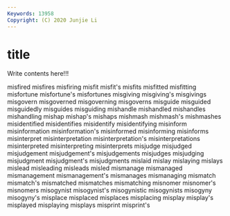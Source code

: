 ```yaml
---
Keywords: 13958
Copyright: (C) 2020 Junjie Li
---
```


# title

Write contents here!!!

misfired 
misfires 
misfiring 
misfit 
misfit's 
misfits
misfitted 
misfitting 
misfortune 
misfortune's 
misfortunes 
misgiving 
misgiving's 
misgivings 
misgovern 
misgoverned
misgoverning 
misgoverns 
misguide 
misguided 
misguidedly 
misguides 
misguiding 
mishandle 
mishandled 
mishandles
mishandling 
mishap 
mishap's 
mishaps 
mishmash 
mishmash's 
mishmashes 
misidentified 
misidentifies 
misidentify
misidentifying 
misinform 
misinformation 
misinformation's 
misinformed 
misinforming 
misinforms 
misinterpret 
misinterpretation 
misinterpretation's
misinterpretations 
misinterpreted 
misinterpreting 
misinterprets 
misjudge 
misjudged 
misjudgement 
misjudgement's 
misjudgements 
misjudges
misjudging 
misjudgment 
misjudgment's 
misjudgments 
mislaid 
mislay 
mislaying 
mislays 
mislead 
misleading
misleads 
misled 
mismanage 
mismanaged 
mismanagement 
mismanagement's 
mismanages 
mismanaging 
mismatch 
mismatch's
mismatched 
mismatches 
mismatching 
misnomer 
misnomer's 
misnomers 
misogynist 
misogynist's 
misogynistic 
misogynists
misogyny 
misogyny's 
misplace 
misplaced 
misplaces 
misplacing 
misplay 
misplay's 
misplayed 
misplaying
misplays 
misprint 
misprint's 
